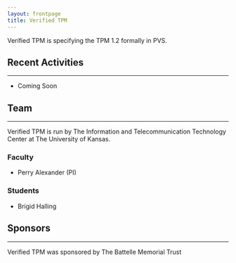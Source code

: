 ```yaml
---
layout: frontpage
title: Verified TPM
---
```


Verified TPM is specifying the TPM 1.2 formally in PVS.

## Recent Activities

-----

* Coming Soon

## Team

-----

Verified TPM is run by The Information and Telecommunication
Technology Center at The University of Kansas.

### Faculty

* Perry Alexander (PI)

### Students

* Brigid Halling

## Sponsors

-----

Verified TPM was sponsored by The Battelle Memorial Trust
